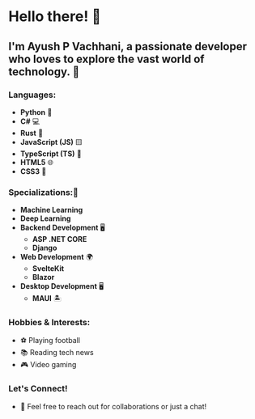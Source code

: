 # Hello there! 👋
## I'm Ayush P Vachhani, a passionate developer who loves to explore the vast world of technology. 🚀

### Languages:
- **Python** 🐍
- **C#** 💻
- **Rust** 🦀
- **JavaScript (JS)** 🟨
- **TypeScript (TS)** 🔷
- **HTML5** 🌐
- **CSS3** 🎨

### Specializations:🤖
- **Machine Learning**
- **Deep Learning**
- **Backend Development** 🖥️
    - **ASP .NET CORE**
    - **Django**
- **Web Development** 🌍
    - **SvelteKit**
    - **Blazor**
- **Desktop Development** 🖥️
    - **MAUI** 🏝️

### Hobbies & Interests:
- ⚽ Playing football
- 📚 Reading tech news
- 🎮 Video gaming

### Let's Connect!
- 🤝 Feel free to reach out for collaborations or just a chat!